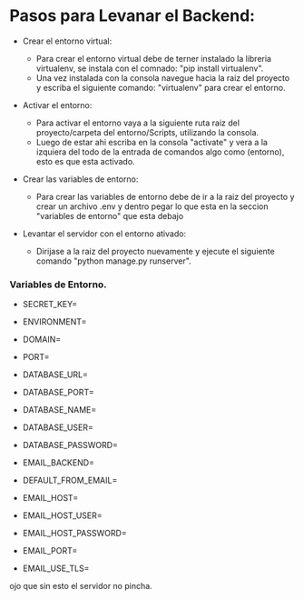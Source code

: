 # Pasos para Levanar el Backend:
* Crear el entorno virtual:
    - Para crear el entorno virtual debe de terner instalado la libreria virtualenv, se instala con el comnado: "pip install virtualenv".
    - Una vez instalada con la consola navegue hacia la raiz del proyecto y escriba el siguiente comando: "virtualenv" para crear el entorno.

* Activar el entorno:
    - Para activar el entorno vaya a la siguiente ruta raiz del proyecto/carpeta del entorno/Scripts, utilizando la consola.
    - Luego de estar ahi escriba en la consola "activate" y vera a la izquiera del todo de la entrada de comandos algo como (entorno), esto es que esta activado.

* Crear las variables de entorno:
    - Para crear las variables de entorno debe de ir a la raiz del proyecto y crear un archivo .env y dentro pegar lo que esta en la seccion "variables de entorno" que esta debajo


* Levantar el servidor con el entorno ativado:
    - Dirijase a la raiz del proyecto nuevamente y ejecute el siguiente comando "python manage.py runserver".



### Variables de Entorno.

* SECRET_KEY=
* ENVIRONMENT=

* DOMAIN=
* PORT=

* DATABASE_URL=
* DATABASE_PORT=
* DATABASE_NAME=
* DATABASE_USER=
* DATABASE_PASSWORD=

* EMAIL_BACKEND=
* DEFAULT_FROM_EMAIL=
* EMAIL_HOST=
* EMAIL_HOST_USER=
* EMAIL_HOST_PASSWORD=
* EMAIL_PORT=
* EMAIL_USE_TLS=

ojo que sin esto el servidor no pincha.
